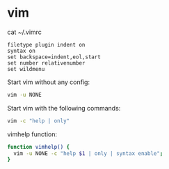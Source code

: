 # vim

cat ~/.vimrc
```vim
filetype plugin indent on
syntax on
set backspace=indent,eol,start
set number relativenumber
set wildmenu
```

Start vim without any config:
```bash
vim -u NONE
```

Start vim with the following commands:
```bash
vim -c "help | only"
```

vimhelp function:
```bash
function vimhelp() {
  vim -u NONE -c "help $1 | only | syntax enable";
}
```
